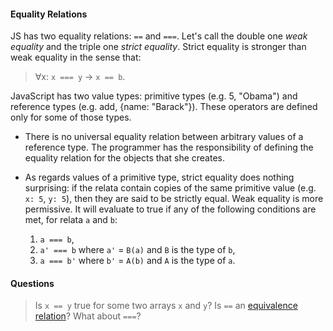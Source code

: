 #### Equality Relations

JS has two equality relations: `==` and `===`. Let's call the double one _weak equality_ and the triple one _strict equality_. Strict equality is stronger than weak equality in the sense that:

> &forall;x: `x === y` &rarr; `x == b`.

JavaScript has two value types: primitive types (e.g. 5, "Obama") and reference types (e.g. add, {name: "Barack"}). These operators are defined only for some of those types.

* There is no universal equality relation between arbitrary values of a reference type. The programmer has the responsibility of defining the equality relation for the objects that she creates.

* As regards values of a primitive type, strict equality does nothing surprising: if the relata contain copies of the same primitive value (e.g. `x: 5`, `y: 5`), then they are said to be strictly equal. Weak equality is more permissive. It will evaluate to true if any of the following conditions are met, for relata `a` and `b`:
  1. `a === b`,
  2. `a' === b` where `a'` = `B(a)` and `B` is the type of `b`,
  3. `a === b'` where `b'` = `A(b)` and `A` is the type of `a`.


#### Questions

> Is `x == y` true for some two arrays `x` and `y`?
> Is `==` an [equivalence relation](https://en.wikipedia.org/wiki/Equivalence_relation#Definition)? What about `===`?